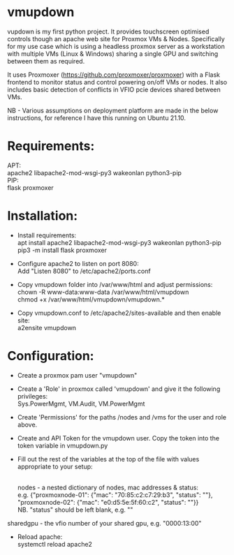# vmupdown
vupdown is my first python project. It provides touchscreen optimised controls though an apache web site for Proxmox VMs & Nodes. Specifically for my use case which is using a headless proxmox server as a workstation with multiple VMs (Linux & Windows) sharing a single GPU and switching between them as required.

It uses Proxmoxer (https://github.com/proxmoxer/proxmoxer) with a Flask frontend to monitor status and control powering on/off VMs or nodes. It also includes basic detection of conflicts in VFIO pcie devices shared between VMs.

NB - Various assumptions on deployment platform are made in the below instructions, for reference I have this running on Ubuntu 21.10.

# Requirements:
APT:
<br />apache2 libapache2-mod-wsgi-py3 wakeonlan python3-pip
<br />PIP:
<br />flask proxmoxer

# Installation:
- Install requirements:
<br />apt install apache2 libapache2-mod-wsgi-py3 wakeonlan python3-pip
<br />pip3 -m install flask proxmoxer
- Configure apache2 to listen on port 8080:
<br />Add "Listen 8080" to /etc/apache2/ports.conf

- Copy vmupdown folder into /var/www/html and adjust permissions:<br />
chown -R www-data:www-data /var/www/html/vmupdown<br />
chmod +x /var/www/html/vmupdown/vmupdown.*

- Copy vmupdown.conf to /etc/apache2/sites-available and then enable site:
<br />a2ensite vmupdown

# Configuration:
- Create a proxmox pam user "vmupdown"
- Create a 'Role' in proxmox called 'vmupdown' and give it the following privileges:
<br />Sys.PowerMgmt, VM.Audit, VM.PowerMgmt
- Create 'Permissions' for the paths /nodes and /vms for the user and role above.
- Create and API Token for the vmupdown user. Copy the token into the token variable in vmupdown.py
- Fill out the rest of the variables at the top of the file with values appropriate to your setup:

  <br />nodes - a nested dictionary of nodes, mac addresses & status:
  <br />e.g. {"proxmoxnode-01": {"mac": "70:85:c2:c7:29:b3", "status": ""}, "proxmoxnode-02": {"mac": "e0:d5:5e:5f:60:c2", "status": ""}}
  <br />NB. "status" should be left blank, e.g. ""

sharedgpu - the vfio number of your shared gpu, e.g. "0000:13:00"

- Reload apache:
<br />systemctl reload apache2
